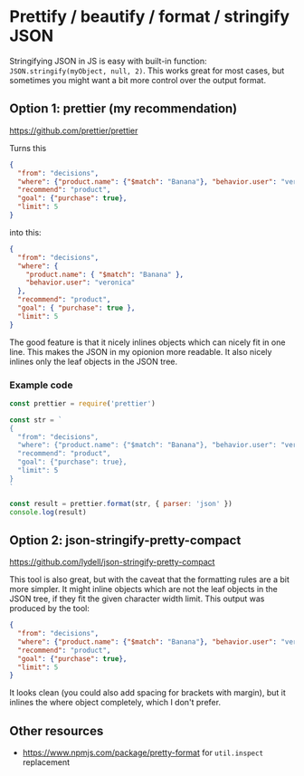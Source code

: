# Prettify / beautify / format / stringify JSON

Stringifying JSON in JS is easy with built-in function: `JSON.stringify(myObject, null, 2)`. 
This works great for most cases, but sometimes you might want a bit more control over the output format.

## Option 1: prettier (my recommendation)

https://github.com/prettier/prettier

Turns this
```json
{
  "from": "decisions",
  "where": {"product.name": {"$match": "Banana"}, "behavior.user": "veronica"},
  "recommend": "product",
  "goal": {"purchase": true},
  "limit": 5
}
```

into this:

```json
{
  "from": "decisions",
  "where": {
    "product.name": { "$match": "Banana" },
    "behavior.user": "veronica"
  },
  "recommend": "product",
  "goal": { "purchase": true },
  "limit": 5
}
```

The good feature is that it nicely inlines objects which can nicely fit in one line. This makes the JSON 
in my opionion more readable. It also nicely inlines only the leaf objects in the JSON tree.


### Example code

```js
const prettier = require('prettier')

const str = `
{
  "from": "decisions",
  "where": {"product.name": {"$match": "Banana"}, "behavior.user": "veronica"},
  "recommend": "product",
  "goal": {"purchase": true},
  "limit": 5
}
`

const result = prettier.format(str, { parser: 'json' })
console.log(result)
```


## Option 2: json-stringify-pretty-compact

https://github.com/lydell/json-stringify-pretty-compact

This tool is also great, but with the caveat that the formatting rules are a bit more simpler. 
It might inline objects which are not the leaf objects in the JSON tree, if they fit the given character width limit. This output was produced by the tool:

```json
{
  "from": "decisions",
  "where": {"product.name": {"$match": "Banana"}, "behavior.user": "veronica"},
  "recommend": "product",
  "goal": {"purchase": true},
  "limit": 5
}
```

It looks clean (you could also add spacing for brackets with margin), but it inlines the where object completely, which I don't prefer.



## Other resources

* https://www.npmjs.com/package/pretty-format for `util.inspect` replacement
